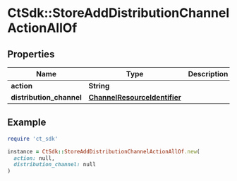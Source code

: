 # CtSdk::StoreAddDistributionChannelActionAllOf

## Properties

| Name | Type | Description | Notes |
| ---- | ---- | ----------- | ----- |
| **action** | **String** |  | [optional] |
| **distribution_channel** | [**ChannelResourceIdentifier**](ChannelResourceIdentifier.md) |  | [optional] |

## Example

```ruby
require 'ct_sdk'

instance = CtSdk::StoreAddDistributionChannelActionAllOf.new(
  action: null,
  distribution_channel: null
)
```

